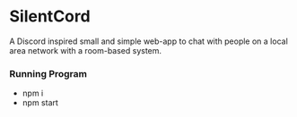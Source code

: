 # SilentCord
A Discord inspired small and simple web-app to chat with people on a local area network with a room-based system.

### Running Program
- npm i
- npm start